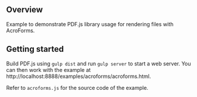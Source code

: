 ## Overview

Example to demonstrate PDF.js library usage for rendering files with AcroForms.

## Getting started

Build PDF.js using `gulp dist` and run `gulp server` to start a web server.
You can then work with the example at
http://localhost:8888/examples/acroforms/acroforms.html.

Refer to `acroforms.js` for the source code of the example.
